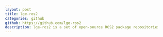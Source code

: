 ```yaml
---
layout: post
title: lge-ros2
categories: github
github: https://github.com/lge-ros2
description: lge-ros2 is a set of open-source ROS2 package repositories that can be used by ROS2-based robots. These packages may be deployed either directly or remotely. If a robot has enough computation resources, the package may be directly executed in the device. If not, it may be executed in an edge server or a cloud and deployed remotely through wireless communication. The examples of the packages include Simultaneous Localization and Mapping (SLAM), mobile robot navigation, deep-learning based object detection, voice recognition, multi-robot fleet management, and etc. This project is for anyone who wants to build a cloud robotics solution using ROS2-based LGE robots.
---
```

